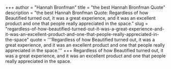 +++
author = "Hannah Bronfman"
title = "the best Hannah Bronfman Quote"
description = "the best Hannah Bronfman Quote: Regardless of how Beautified turned out, it was a great experience, and it was an excellent product and one that people really appreciated in the space."
slug = "regardless-of-how-beautified-turned-out-it-was-a-great-experience-and-it-was-an-excellent-product-and-one-that-people-really-appreciated-in-the-space"
quote = '''Regardless of how Beautified turned out, it was a great experience, and it was an excellent product and one that people really appreciated in the space.'''
+++
Regardless of how Beautified turned out, it was a great experience, and it was an excellent product and one that people really appreciated in the space.
